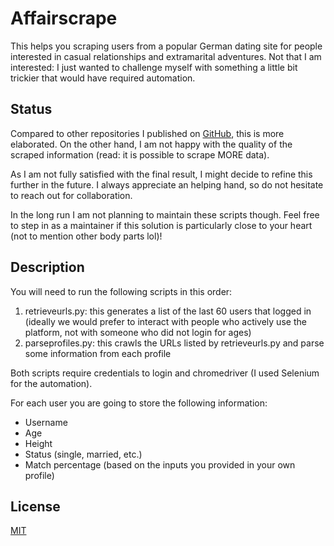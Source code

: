 # Affairscrape

This helps you scraping users from a popular German dating site for people interested in casual relationships and extramarital adventures. Not that I am interested: I just wanted to challenge myself with something a little bit trickier that would have required automation.


## Status

Compared to other repositories I published on [GitHub](https://github.com/mpomar), this is more elaborated. 
On the other hand, I am not happy with the quality of the scraped information (read: it is possible to scrape MORE data). 

As I am not fully satisfied with the final result, I might decide to refine this further in the future. 
I always appreciate an helping hand, so do not hesitate to reach out for collaboration.

In the long run I am not planning to maintain these scripts though. Feel free to step in as a maintainer if this solution is particularly close to your heart (not to mention other body parts lol)!


## Description

You will need to run the following scripts in this order:
1) retrieveurls.py: this generates a list of the last 60 users that logged in (ideally we would prefer to interact with people who actively use the platform, not with someone who did not login for ages)
2) parseprofiles.py: this crawls the URLs listed by retrieveurls.py and parse some information from each profile

Both scripts require credentials to login and chromedriver (I used Selenium for the automation).

For each user you are going to store the following information:

- Username
- Age
- Height
- Status (single, married, etc.)
- Match percentage (based on the inputs you provided in your own profile)

## License

[MIT](https://choosealicense.com/licenses/mit/)
